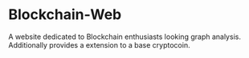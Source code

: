 # Blockchain-Web
A website dedicated to Blockchain enthusiasts looking graph analysis. Additionally provides a extension to a base cryptocoin.
